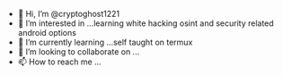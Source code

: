 - 👋 Hi, I’m @cryptoghost1221
- 👀 I’m interested in ...learning white hacking osint and security related android options
- 🌱 I’m currently learning ...self taught on termux 
- 💞️ I’m looking to collaborate on ...
- 📫 How to reach me ...

<!---
cryptoghost1221/cryptoghost1221 is a ✨ special ✨ repository because its `README.md` (this file) appears on your GitHub profile.
You can click the Preview link to take a look at your changes.
--->
